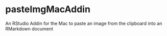 # pasteImgMacAddin
An RStudio Addin for the Mac to paste an image from the clipboard into an RMarkdown document
